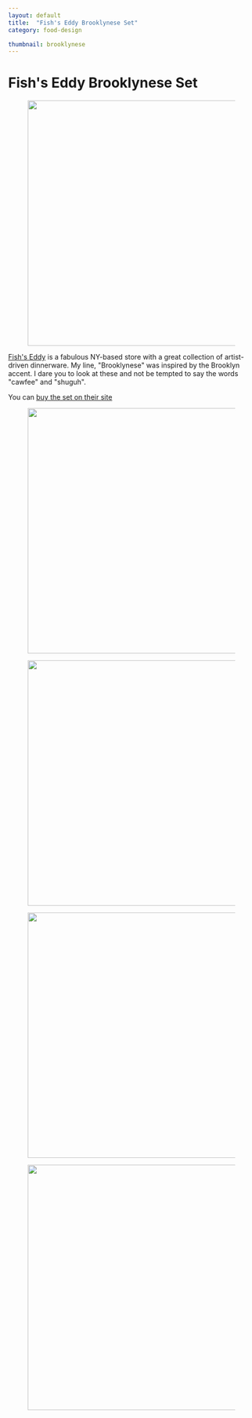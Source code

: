 ```yaml
---
layout: default
title:  "Fish's Eddy Brooklynese Set"
category: food-design

thumbnail: brooklynese
---
```


# Fish's Eddy Brooklynese Set

<figure>
	<img src="{{ site.baseurl}}/images/brooklynese_01.jpg" width="790" height="500">
</figure>

[Fish's Eddy](http://www.fishseddy.com/) is a fabulous NY-based store with a great collection of artist-driven dinnerware. My line, "Brooklynese" was inspired by the Brooklyn accent. I dare you to look at these and not be tempted to say the words "cawfee" and "shuguh".

You can [buy the set on their site](http://www.fishseddy.com/browse.cfm/2,108.html)

<figure>
	<img src="{{ site.baseurl}}/images/brooklynese_02.jpg" width="790" height="500">
</figure>

<figure>
	<img src="{{ site.baseurl}}/images/brooklynese_03.jpg" width="790" height="500">
</figure>

<figure>
	<img src="{{ site.baseurl}}/images/brooklynese_04.jpg" width="790" height="500">
</figure>

<figure>
	<img src="{{ site.baseurl}}/images/brooklynese_05.jpg" width="790" height="500">
</figure>
